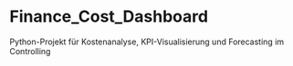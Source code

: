 # Finance_Cost_Dashboard
Python-Projekt für Kostenanalyse, KPI-Visualisierung und Forecasting im Controlling
